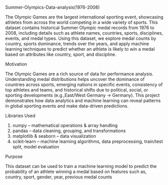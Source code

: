 Summer-Olympics-Data-analysis(1976-2008)

The Olympic Games are the largest international sporting event, showcasing athletes from across the world competing in a wide variety of sports. This dataset contains historical Summer Olympic medal records from 1976 to 2008, including details such as athlete names, countries, sports, disciplines, events, and medal types.
Using this dataset, we explore medal counts by country, sports dominance, trends over the years, and apply machine learning techniques to predict whether an athlete is likely to win a medal based on attributes like country, sport, and discipline.

Motivation

The Olympic Games are a rich source of data for performance analysis. Understanding medal distributions helps uncover the dominance of countries across sports, emerging nations in specific events, consistency of top athletes and teams, and historical shifts due to political, social, or sporting developments (e.g.,East/West Germany → Germany).
This project demonstrates how data analytics and machine learning can reveal patterns in global sporting events and make data-driven predictions.

Libraries Used

1. numpy – mathematical operations & array handling
2. pandas – data cleaning, grouping, and transformations 
3. matplotlib & seaborn – data visualization 
4. scikit-learn – machine learning algorithms, data preprocessing, train/test split, model evaluation

Purpose

This dataset can be used to train a machine learning model to predict the probability of an athlete winning a medal based on features such as, country, sport, gender, year, previous medal counts
